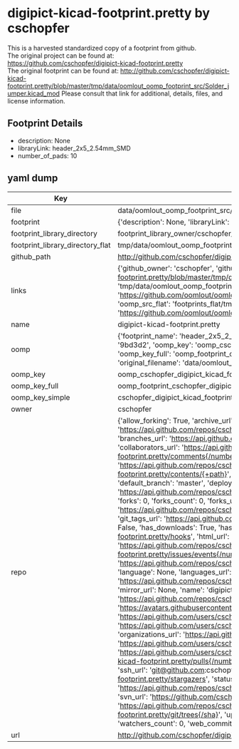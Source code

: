 # digipict-kicad-footprint.pretty by cschopfer  
This is a harvested standardized copy of a footprint from github.  
The original project can be found at:  
https://github.com/cschopfer/digipict-kicad-footprint.pretty  
The original footprint can be found at:
http://github.com/cschopfer/digipict-kicad-footprint.pretty/blob/master/tmp/data/oomlout_oomp_footprint_src/Solder_jumper.kicad_mod
Please consult that link for additional, details, files, and license information.  
## Footprint Details
* description: None  
* libraryLink: header_2x5_2.54mm_SMD  
* number_of_pads: 10  
## yaml dump  
| Key | Value |  
| --- | --- |  
| file | data/oomlout_oomp_footprint_src/digipict-kicad-footprint.pretty/header_2x5_2.54mm_SMD.kicad_mod |  
| footprint | {'description': None, 'libraryLink': 'header_2x5_2.54mm_SMD', 'number_of_pads': 10} |  
| footprint_library_directory | footprint_library_owner/cschopfer_digipict-kicad-footprint.pretty |  
| footprint_library_directory_flat | tmp/data/oomlout_oomp_footprint_src/footprints_flat/cschopfer_digipict_kicad_footprint_header_2x5_2_54mm_smd/working |  
| github_path | http://github.com/cschopfer/digipict-kicad-footprint.pretty/blob/master/tmp/data/oomlout_oomp_footprint_src/header_2x5_2.54mm_SMD.kicad_mod |  
| links | {'github_owner': 'cschopfer', 'github_repo_name': 'digipict-kicad-footprint.pretty', 'github_src': 'http://github.com/cschopfer/digipict-kicad-footprint.pretty/blob/master/tmp/data/oomlout_oomp_footprint_src/Solder_jumper.kicad_mod', 'github_src_repo': 'https://github.com/cschopfer/digipict-kicad-footprint.pretty', 'oomp_bot': 'tmp/data/oomlout_oomp_footprint_src/footprints/cschopfer_digipict_kicad_footprint_header_2x5_2_54mm_smd/working', 'oomp_bot_github': 'https://github.com/oomlout/oomlout_oomp_footprint_bot/tree/main/tmp/data/oomlout_oomp_footprint_src/footprints/cschopfer_digipict_kicad_footprint_header_2x5_2_54mm_smd/working', 'oomp_src_flat': 'footprints_flat/tmp/data/oomlout_oomp_footprint_src/footprints_flat/cschopfer_digipict_kicad_footprint_header_2x5_2_54mm_smd/working', 'oomp_src_flat_github': 'https://github.com/oomlout/oomlout_oomp_footprint_src/tree/main/tmp/data/oomlout_oomp_footprint_src/footprints_flat/cschopfer_digipict_kicad_footprint_header_2x5_2_54mm_smd/working'} |  
| name | digipict-kicad-footprint.pretty |  
| oomp | {'footprint_name': 'header_2x5_2_54mm_smd', 'library_name': 'digipict_kicad_footprint', 'md5': '9bd3d208b2424488eaa804ad1912cc84', 'md5_10': '9bd3d208b2', 'md5_5': '9bd3d', 'md5_6': '9bd3d2', 'oomp_key': 'oomp_cschopfer_digipict_kicad_footprint_header_2x5_2_54mm_smd', 'oomp_key_extra': 'oomp_footprint_cschopfer_digipict_kicad_footprint_header_2x5_2_54mm_smd', 'oomp_key_full': 'oomp_footprint_cschopfer_digipict_kicad_footprint_header_2x5_2_54mm_smd_9bd3d2', 'oomp_key_simple': 'cschopfer_digipict_kicad_footprint_header_2x5_2_54mm_smd', 'original_filename': 'data/oomlout_oomp_footprint_src/digipict-kicad-footprint.pretty/header_2x5_2.54mm_SMD.kicad_mod', 'owner_name': 'cschopfer'} |  
| oomp_key | oomp_cschopfer_digipict_kicad_footprint_header_2x5_2_54mm_smd |  
| oomp_key_full | oomp_footprint_cschopfer_digipict_kicad_footprint_header_2x5_2_54mm_smd |  
| oomp_key_simple | cschopfer_digipict_kicad_footprint_header_2x5_2_54mm_smd |  
| owner | cschopfer |  
| repo | {'allow_forking': True, 'archive_url': 'https://api.github.com/repos/cschopfer/digipict-kicad-footprint.pretty/{archive_format}{/ref}', 'archived': False, 'assignees_url': 'https://api.github.com/repos/cschopfer/digipict-kicad-footprint.pretty/assignees{/user}', 'blobs_url': 'https://api.github.com/repos/cschopfer/digipict-kicad-footprint.pretty/git/blobs{/sha}', 'branches_url': 'https://api.github.com/repos/cschopfer/digipict-kicad-footprint.pretty/branches{/branch}', 'clone_url': 'https://github.com/cschopfer/digipict-kicad-footprint.pretty.git', 'collaborators_url': 'https://api.github.com/repos/cschopfer/digipict-kicad-footprint.pretty/collaborators{/collaborator}', 'comments_url': 'https://api.github.com/repos/cschopfer/digipict-kicad-footprint.pretty/comments{/number}', 'commits_url': 'https://api.github.com/repos/cschopfer/digipict-kicad-footprint.pretty/commits{/sha}', 'compare_url': 'https://api.github.com/repos/cschopfer/digipict-kicad-footprint.pretty/compare/{base}...{head}', 'contents_url': 'https://api.github.com/repos/cschopfer/digipict-kicad-footprint.pretty/contents/{+path}', 'contributors_url': 'https://api.github.com/repos/cschopfer/digipict-kicad-footprint.pretty/contributors', 'created_at': '2017-03-15T21:44:48Z', 'default_branch': 'master', 'deployments_url': 'https://api.github.com/repos/cschopfer/digipict-kicad-footprint.pretty/deployments', 'description': None, 'disabled': False, 'downloads_url': 'https://api.github.com/repos/cschopfer/digipict-kicad-footprint.pretty/downloads', 'events_url': 'https://api.github.com/repos/cschopfer/digipict-kicad-footprint.pretty/events', 'fork': False, 'forks': 0, 'forks_count': 0, 'forks_url': 'https://api.github.com/repos/cschopfer/digipict-kicad-footprint.pretty/forks', 'full_name': 'cschopfer/digipict-kicad-footprint.pretty', 'git_commits_url': 'https://api.github.com/repos/cschopfer/digipict-kicad-footprint.pretty/git/commits{/sha}', 'git_refs_url': 'https://api.github.com/repos/cschopfer/digipict-kicad-footprint.pretty/git/refs{/sha}', 'git_tags_url': 'https://api.github.com/repos/cschopfer/digipict-kicad-footprint.pretty/git/tags{/sha}', 'git_url': 'git://github.com/cschopfer/digipict-kicad-footprint.pretty.git', 'has_discussions': False, 'has_downloads': True, 'has_issues': True, 'has_pages': False, 'has_projects': True, 'has_wiki': True, 'homepage': None, 'hooks_url': 'https://api.github.com/repos/cschopfer/digipict-kicad-footprint.pretty/hooks', 'html_url': 'https://github.com/cschopfer/digipict-kicad-footprint.pretty', 'id': 85123825, 'is_template': False, 'issue_comment_url': 'https://api.github.com/repos/cschopfer/digipict-kicad-footprint.pretty/issues/comments{/number}', 'issue_events_url': 'https://api.github.com/repos/cschopfer/digipict-kicad-footprint.pretty/issues/events{/number}', 'issues_url': 'https://api.github.com/repos/cschopfer/digipict-kicad-footprint.pretty/issues{/number}', 'keys_url': 'https://api.github.com/repos/cschopfer/digipict-kicad-footprint.pretty/keys{/key_id}', 'labels_url': 'https://api.github.com/repos/cschopfer/digipict-kicad-footprint.pretty/labels{/name}', 'language': None, 'languages_url': 'https://api.github.com/repos/cschopfer/digipict-kicad-footprint.pretty/languages', 'license': None, 'merges_url': 'https://api.github.com/repos/cschopfer/digipict-kicad-footprint.pretty/merges', 'milestones_url': 'https://api.github.com/repos/cschopfer/digipict-kicad-footprint.pretty/milestones{/number}', 'mirror_url': None, 'name': 'digipict-kicad-footprint.pretty', 'network_count': 0, 'node_id': 'MDEwOlJlcG9zaXRvcnk4NTEyMzgyNQ==', 'notifications_url': 'https://api.github.com/repos/cschopfer/digipict-kicad-footprint.pretty/notifications{?since,all,participating}', 'open_issues': 0, 'open_issues_count': 0, 'owner': {'avatar_url': 'https://avatars.githubusercontent.com/u/25222128?v=4', 'events_url': 'https://api.github.com/users/cschopfer/events{/privacy}', 'followers_url': 'https://api.github.com/users/cschopfer/followers', 'following_url': 'https://api.github.com/users/cschopfer/following{/other_user}', 'gists_url': 'https://api.github.com/users/cschopfer/gists{/gist_id}', 'gravatar_id': '', 'html_url': 'https://github.com/cschopfer', 'id': 25222128, 'login': 'cschopfer', 'node_id': 'MDQ6VXNlcjI1MjIyMTI4', 'organizations_url': 'https://api.github.com/users/cschopfer/orgs', 'received_events_url': 'https://api.github.com/users/cschopfer/received_events', 'repos_url': 'https://api.github.com/users/cschopfer/repos', 'site_admin': False, 'starred_url': 'https://api.github.com/users/cschopfer/starred{/owner}{/repo}', 'subscriptions_url': 'https://api.github.com/users/cschopfer/subscriptions', 'type': 'User', 'url': 'https://api.github.com/users/cschopfer'}, 'private': False, 'pulls_url': 'https://api.github.com/repos/cschopfer/digipict-kicad-footprint.pretty/pulls{/number}', 'pushed_at': '2017-03-16T06:35:16Z', 'releases_url': 'https://api.github.com/repos/cschopfer/digipict-kicad-footprint.pretty/releases{/id}', 'size': 3, 'ssh_url': 'git@github.com:cschopfer/digipict-kicad-footprint.pretty.git', 'stargazers_count': 0, 'stargazers_url': 'https://api.github.com/repos/cschopfer/digipict-kicad-footprint.pretty/stargazers', 'statuses_url': 'https://api.github.com/repos/cschopfer/digipict-kicad-footprint.pretty/statuses/{sha}', 'subscribers_count': 0, 'subscribers_url': 'https://api.github.com/repos/cschopfer/digipict-kicad-footprint.pretty/subscribers', 'subscription_url': 'https://api.github.com/repos/cschopfer/digipict-kicad-footprint.pretty/subscription', 'svn_url': 'https://github.com/cschopfer/digipict-kicad-footprint.pretty', 'tags_url': 'https://api.github.com/repos/cschopfer/digipict-kicad-footprint.pretty/tags', 'teams_url': 'https://api.github.com/repos/cschopfer/digipict-kicad-footprint.pretty/teams', 'temp_clone_token': None, 'topics': [], 'trees_url': 'https://api.github.com/repos/cschopfer/digipict-kicad-footprint.pretty/git/trees{/sha}', 'updated_at': '2017-03-15T21:44:48Z', 'url': 'https://api.github.com/repos/cschopfer/digipict-kicad-footprint.pretty', 'visibility': 'public', 'watchers': 0, 'watchers_count': 0, 'web_commit_signoff_required': False} |  
| url | http://github.com/cschopfer/digipict-kicad-footprint.pretty |  

